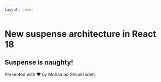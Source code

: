 ```yaml
---
layout: cover
---
```



# New **suspense** architecture in React 18

<h2 class="text-blue-200">
  Suspense is naughty!
</h2>

<p class="text-gray-400">
Presented with <span class="inline-block animate__animated animate__infinite animate__heartBeat">❤️</span> by Mohamad Shiralizadeh
</p>
